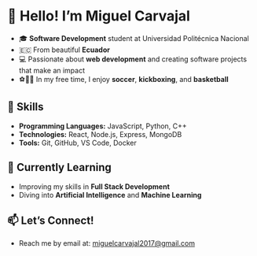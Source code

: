 <h1>👋 Hello! I’m Miguel Carvajal</h1>
  
  <ul>
    <li>🎓 <strong>Software Development</strong> student at Universidad Politécnica Nacional</li>
    <li>🇪🇨 From beautiful <strong>Ecuador</strong></li>
    <li>💻 Passionate about <strong>web development</strong> and creating software projects that make an impact</li>
    <li>⚽🏀🥋 In my free time, I enjoy <strong>soccer</strong>, <strong>kickboxing</strong>, and <strong>basketball</strong></li>
  </ul>
  
  <h2>💼 Skills</h2>
  <ul>
    <li><strong>Programming Languages:</strong> JavaScript, Python, C++</li>
    <li><strong>Technologies:</strong> React, Node.js, Express, MongoDB</li>
    <li><strong>Tools:</strong> Git, GitHub, VS Code, Docker</li>
  </ul>

  <h2>🚀 Currently Learning</h2>
  <ul>
    <li>Improving my skills in <strong>Full Stack Development</strong></li>
    <li>Diving into <strong>Artificial Intelligence</strong> and <strong>Machine Learning</strong></li>
  </ul>

  <h2>📫 Let’s Connect!</h2>
  <ul>
    <li>Reach me by email at: <a href="mailto:miguelcarvajal2017@gmail.com">miguelcarvajal2017@gmail.com</a></li>
  </ul>
